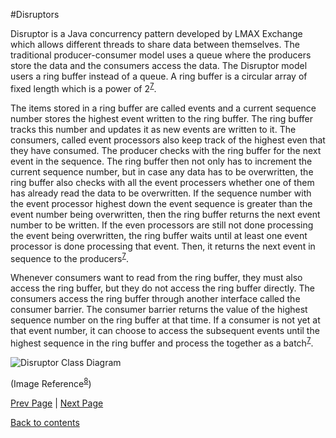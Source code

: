 #Disruptors

Disruptor is a Java concurrency pattern developed by LMAX Exchange which allows different threads to share data between themselves. The traditional producer-consumer model uses a queue where the producers store the data and the consumers access the data. The Disruptor model users a ring buffer instead of a queue. A ring buffer is a circular array of fixed length which is a power of 2<sup>[7]( https://github.com/Krithika-Balan2290/Concurrency-Design-Patterns/blob/master/Docs/refs.md)</sup>. 

The items stored in a ring buffer are called events and a current sequence number stores the highest event written to the ring buffer. The ring buffer tracks this number and updates it as new events are written to it. The consumers, called event processors also keep track of the highest even that they have consumed. The producer checks with the ring buffer for the next event in the sequence. The ring buffer then not only has to increment the current sequence number, but in case any data has to be overwritten, the ring buffer also checks with all the event processers whether one of them has already read the data to be overwritten. If the sequence number with the event processor highest down the event sequence is greater than the event number being overwritten, then the ring buffer returns the next event number to be written. If the even processors are still not done processing the event being overwritten, the ring buffer waits until at least one event processor is done processing that event. Then, it returns the next event in sequence to the producers<sup>[7]( https://github.com/Krithika-Balan2290/Concurrency-Design-Patterns/blob/master/Docs/refs.md)</sup>.

Whenever consumers want to read from the ring buffer, they must also access the ring buffer, but they do not access the ring buffer directly. The consumers access the ring buffer through another interface called the consumer barrier. The consumer barrier returns the value of the highest sequence number on the ring buffer at that time. If a consumer is not yet at that event number, it can choose to access the subsequent events until the highest sequence in the ring buffer and process the together as a batch<sup>[7]( https://github.com/Krithika-Balan2290/Concurrency-Design-Patterns/blob/master/Docs/refs.md)</sup>.

![Disruptor Class Diagram]( http://www.turingfinance.com/wp-content/uploads/2013/11/Disruptor.png) 

(Image Reference<sup>[8]( https://github.com/Krithika-Balan2290/Concurrency-Design-Patterns/blob/master/Docs/refs.md)</sup>)


[Prev Page](https://github.com/Krithika-Balan2290/Concurrency-Design-Patterns/blob/master/Docs/barriers.md) | [Next Page](https://github.com/Krithika-Balan2290/Concurrency-Design-Patterns/blob/master/Docs/double_lock.md)
 
 [Back to contents](https://github.com/Krithika-Balan2290/Concurrency-Design-Patterns/blob/master/Index.md)
